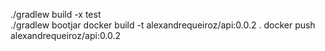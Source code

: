./gradlew build -x test   
./gradlew bootjar
docker build -t alexandrequeiroz/api:0.0.2 .
docker push alexandrequeiroz/api:0.0.2 